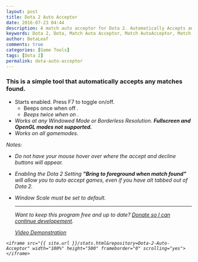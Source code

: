 ```yaml
---
layout: post
title: Dota 2 Auto Acceptor
date: 2016-07-23 04:44
description: A match auto acceptor for Dota 2. Automatically Accepts any matches found.
keywords: Dota 2, Dota, Match Auto Acceptor, Match AutoAcceptor, Match, Auto, Acceptor, Dota 2 Match Auto Acceptor, Dota 2 Match AutoAcceptor, Dota Match Auto Acceptor, Dota Match AutoAcceptor, Automatic
author: BetaLeaf
comments: true
categories: [Game Tools]
tags: [Dota 2]
permalink: dota-auto-acceptor
---
```


### This is a simple tool that automatically accepts any matches found.  

  - Starts enabled. Press F7 to toggle on/off.  
    - Beeps once when off <i class="fa fa-toggle-off"/>.  
    - Beeps twice when on <i class="fa fa-toggle-on"/>.  
  - Works at any Windowed Mode or Borderless Resolution. **Fullscreen and OpenGL modes not supported.**  
  - Works on all gamemodes.  

Notes:  

  - Do not have your mouse hover over where the accept and decline buttons will appear.  
  - Enabling the Dota 2 Setting **"Bring to foreground when match found"** will allow you to auto accept games, even if you have alt tabbed out of Dota 2.  
  - Window Scale must be set to default.  
  
	---  
	
	Want to keep this program free and up to date? [Donate so I can continue developement](https://shop.betaleaf.net/item/donate).  
	
	<a href="https://www.youtube.com/watch?v=KQzyCS31Zg0">Video Demonstration</a>
<script>
var repository = "Dota-2-Auto-Acceptor"
</script>
	<iframe src="{{ site.url }}/stats.html&repository=Dota-2-Auto-Acceptor" width="100%" height="500" frameborder="0" scrolling="yes"></iframe>  
